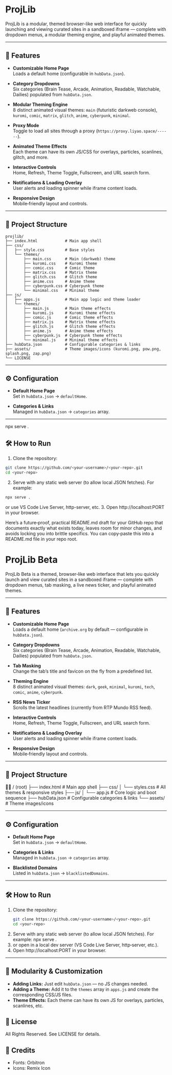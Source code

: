 # ProjLib


ProjLib is a modular, themed browser-like web interface for quickly launching and viewing curated sites in a sandboxed iframe — complete with dropdown menus, a modular theming engine, and playful animated themes.

---


## 🚀 Features

- **Customizable Home Page**  
  Loads a default home (configurable in `hubData.json`).

- **Category Dropdowns**  
  Six categories (Brain Tease, Arcade, Animation, Readable, Watchable, Dailies) populated from `hubData.json`.

- **Modular Theming Engine**  
  8 distinct animated visual themes:
  `main` (futuristic darkweb console), `kuromi`, `comic`, `matrix`, `glitch`, `anime`, `cyberpunk`, `minimal`.

- **Proxy Mode**  
  Toggle to load all sites through a proxy (`https://proxy.liyao.space/------`).

- **Animated Theme Effects**  
  Each theme can have its own JS/CSS for overlays, particles, scanlines, glitch, and more.

- **Interactive Controls**  
  Home, Refresh, Theme Toggle, Fullscreen, and URL search form.

- **Notifications & Loading Overlay**  
  User alerts and loading spinner while iframe content loads.

- **Responsive Design**  
  Mobile‑friendly layout and controls.

---


## 📂 Project Structure

```
projlib/
├── index.html            # Main app shell
├── css/
│   ├── style.css         # Base styles
│   └── themes/
│       ├── main.css      # Main (darkweb) theme
│       ├── kuromi.css    # Kuromi theme
│       ├── comic.css     # Comic theme
│       ├── matrix.css    # Matrix theme
│       ├── glitch.css    # Glitch theme
│       ├── anime.css     # Anime theme
│       ├── cyberpunk.css # Cyberpunk theme
│       └── minimal.css   # Minimal theme
├── js/
│   ├── apps.js           # Main app logic and theme loader
│   └── themes/
│       ├── main.js       # Main theme effects
│       ├── kuromi.js     # Kuromi theme effects
│       ├── comic.js      # Comic theme effects
│       ├── matrix.js     # Matrix theme effects
│       ├── glitch.js     # Glitch theme effects
│       ├── anime.js      # Anime theme effects
│       ├── cyberpunk.js  # Cyberpunk theme effects
│       └── minimal.js    # Minimal theme effects
├── hubData.json          # Configurable categories & links
├── assets/               # Theme images/icons (kuromi.png, pow.png, splash.png, zap.png)
└── LICENSE
```

---


## ⚙️ Configuration

- **Default Home Page**  
  Set in `hubData.json` → `defaultHome`.

- **Categories & Links**  
  Managed in `hubData.json` → `categories` array.

---

npx serve .

## 🛠 How to Run

1. Clone the repository:
  ```bash
  git clone https://github.com/<your-username>/<your-repo>.git
  cd <your-repo>
  ```
2. Serve with any static web server (to allow local JSON fetches). For example:
  ```bash
  npx serve .
  ```
  or use VS Code Live Server, http-server, etc.
3. Open http://localhost:PORT in your browser.

Here’s a future‑proof, practical README.md draft for your GitHub repo that documents exactly what exists today, leaves room for minor changes, and avoids locking you into brittle specifics.
You can copy‑paste this into a README.md file in your repo root.

# ProjLib Beta

ProjLib Beta is a themed, browser‑like web interface that lets you quickly launch and view curated sites in a sandboxed iframe — complete with dropdown menus, tab masking, a live news ticker, and playful animated themes.

---

## 🚀 Features

- **Customizable Home Page**  
  Loads a default home (`archive.org` by default — configurable in `hubData.json`).

- **Category Dropdowns**  
  Six categories (Brain Tease, Arcade, Animation, Readable, Watchable, Dailies) populated from `hubData.json`.

- **Tab Masking**  
  Change the tab’s title and favicon on the fly from a predefined list.

- **Theming Engine**  
  8 distinct animated visual themes:
  `dark`, `geek`, `minimal`, `kuromi`, `tech`, `comic`, `anime`, `cyberpunk`.

- **RSS News Ticker**  
  Scrolls the latest headlines (currently from RTP Mundo RSS feed).

- **Interactive Controls**  
  Home, Refresh, Theme Toggle, Fullscreen, and URL search form.

- **Notifications & Loading Overlay**  
  User alerts and loading spinner while iframe content loads.

- **Responsive Design**  
  Mobile‑friendly layout and controls.

---

## 📂 Project Structure


/ (root) ├── index.html          # Main app shell ├── css/ │   └── styles.css      # All themes & responsive styles ├── js/ │   └── app.js          # Core logic and boot sequence ├── hubData.json        # Configurable categories & links └── assets/             # Theme images/icons

---

## ⚙️ Configuration

- **Default Home Page**  
  Set in `hubData.json` → `defaultHome`.

- **Categories & Links**  
  Managed in `hubData.json` → `categories` array.

- **Blacklisted Domains**  
  Listed in `hubData.json` → `blacklistedDomains`.

---

## 🛠 How to Run

1. Clone the repository:
   ```bash
   git clone https://github.com/<your-username>/<your-repo>.git
   cd <your-repo>


2. Serve with any static web server (to allow local JSON fetches). For example:
npx serve .
2. or open in a local dev server (VS Code Live Server, http‑server, etc.).
3. Open http://localhost:PORT in your browser.


---

## 🧩 Modularity & Customization

- **Adding Links:**
  Just edit `hubData.json` — no JS changes needed.
- **Adding a Theme:**
  Add it to the `themes` array in `apps.js` and create the corresponding CSS/JS files.
- **Theme Effects:**
  Each theme can have its own JS for overlays, particles, scanlines, etc.


## 📜 License

All Rights Reserved. See LICENSE for details.


## 🙌 Credits
- Fonts: Orbitron
- Icons: Remix Icon

